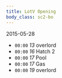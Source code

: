 ```yaml
---
title: LotV Opening
body_class: sc2-bo
---
```


2015-05-28

- `00:00` _13_                 overlord
- `00:00` _16_                 Hatch 2
- `00:00` _17_                 Pool
- `00:00` _17_                 Gas
- `00:00` _19_                 overlord
